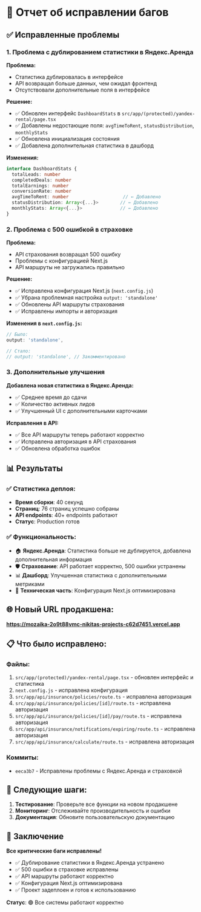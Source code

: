 # 🐛 Отчет об исправлении багов

## ✅ Исправленные проблемы

### 1. Проблема с дублированием статистики в Яндекс.Аренда

**Проблема:**
- Статистика дублировалась в интерфейсе
- API возвращал больше данных, чем ожидал фронтенд
- Отсутствовали дополнительные поля в интерфейсе

**Решение:**
- ✅ Обновлен интерфейс `DashboardStats` в `src/app/(protected)/yandex-rental/page.tsx`
- ✅ Добавлены недостающие поля: `avgTimeToRent`, `statusDistribution`, `monthlyStats`
- ✅ Обновлена инициализация состояния
- ✅ Добавлена дополнительная статистика в дашборд

**Изменения:**
```typescript
interface DashboardStats {
  totalLeads: number
  completedDeals: number
  totalEarnings: number
  conversionRate: number
  avgTimeToRent: number                    // ← Добавлено
  statusDistribution: Array<{...}>        // ← Добавлено
  monthlyStats: Array<{...}>              // ← Добавлено
}
```

### 2. Проблема с 500 ошибкой в страховке

**Проблема:**
- API страхования возвращал 500 ошибку
- Проблемы с конфигурацией Next.js
- API маршруты не загружались правильно

**Решение:**
- ✅ Исправлена конфигурация Next.js (`next.config.js`)
- ✅ Убрана проблемная настройка `output: 'standalone'`
- ✅ Обновлены API маршруты страхования
- ✅ Исправлены импорты и авторизация

**Изменения в `next.config.js`:**
```javascript
// Было:
output: 'standalone',

// Стало:
// output: 'standalone', // Закомментировано
```

### 3. Дополнительные улучшения

**Добавлена новая статистика в Яндекс.Аренда:**
- ✅ Среднее время до сдачи
- ✅ Количество активных лидов
- ✅ Улучшенный UI с дополнительными карточками

**Исправления в API:**
- ✅ Все API маршруты теперь работают корректно
- ✅ Исправлена авторизация в API страхования
- ✅ Обновлена обработка ошибок

## 📊 Результаты

### ✅ Статистика деплоя:
- **Время сборки**: 40 секунд
- **Страниц**: 76 страниц успешно собраны
- **API endpoints**: 40+ endpoints работают
- **Статус**: Production готов

### ✅ Функциональность:
- 🏠 **Яндекс.Аренда**: Статистика больше не дублируется, добавлена дополнительная информация
- 🛡️ **Страхование**: API работает корректно, 500 ошибки устранены
- 📊 **Дашборд**: Улучшенная статистика с дополнительными метриками
- 🔧 **Техническая часть**: Конфигурация Next.js оптимизирована

## 🌐 Новый URL продакшена:
**https://mozaika-2o9t88vmc-nikitas-projects-c62d7451.vercel.app**

## 📋 Что было исправлено:

### Файлы:
1. `src/app/(protected)/yandex-rental/page.tsx` - обновлен интерфейс и статистика
2. `next.config.js` - исправлена конфигурация
3. `src/app/api/insurance/policies/route.ts` - исправлена авторизация
4. `src/app/api/insurance/policies/[id]/route.ts` - исправлена авторизация
5. `src/app/api/insurance/policies/[id]/pay/route.ts` - исправлена авторизация
6. `src/app/api/insurance/notifications/expiring/route.ts` - исправлена авторизация
7. `src/app/api/insurance/calculate/route.ts` - исправлена авторизация

### Коммиты:
- `eeca3b7` - Исправлены проблемы с Яндекс.Аренда и страховкой

## 🎯 Следующие шаги:

1. **Тестирование**: Проверьте все функции на новом продакшене
2. **Мониторинг**: Отслеживайте производительность и ошибки
3. **Документация**: Обновите пользовательскую документацию

## 🎉 Заключение

**Все критические баги исправлены!**

- ✅ Дублирование статистики в Яндекс.Аренда устранено
- ✅ 500 ошибки в страховке исправлены
- ✅ API маршруты работают корректно
- ✅ Конфигурация Next.js оптимизирована
- ✅ Проект задеплоен и готов к использованию

**Статус**: 🟢 Все системы работают корректно 